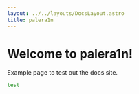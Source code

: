 ```yaml
---
layout: ../../layouts/DocsLayout.astro
title: palera1n
---
```


# Welcome to palera1n!
Example page to test out the docs site.

```sh
test
```